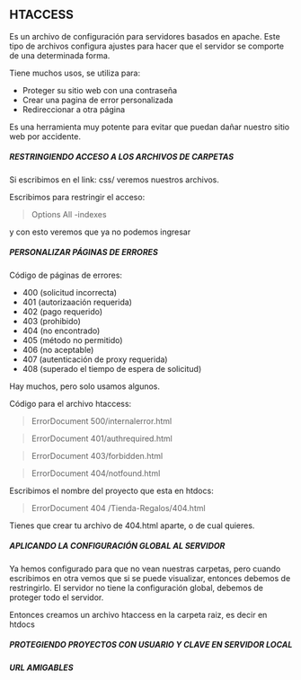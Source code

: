 ## HTACCESS

Es un archivo de configuración para servidores basados en apache. 
Este tipo de archivos configura ajustes para hacer que el servidor se comporte de una determinada forma.

Tiene muchos usos, se utiliza para:

- Proteger su sitio web con una contraseña
- Crear una pagina de error personalizada
- Redireccionar a otra página

Es una herramienta muy potente para evitar que puedan dañar nuestro sitio web
por accidente.

##### RESTRINGIENDO ACCESO A LOS ARCHIVOS DE CARPETAS

Si escribimos en el link: css/ veremos nuestros archivos.

Escribimos para restringir el acceso:

> Options All -indexes

y con esto veremos que ya no podemos ingresar

##### PERSONALIZAR PÁGINAS DE ERRORES

Código de páginas de errores:

- 400 (solicitud incorrecta)
- 401 (autorizaación requerida)
- 402 (pago requerido)
- 403 (prohibido)
- 404 (no encontrado)
- 405 (método no permitido)
- 406 (no aceptable)
- 407 (autenticación de proxy requerida)
- 408 (superado el tiempo de espera de solicitud)

Hay muchos, pero solo usamos algunos.

Código para el archivo htaccess:

> ErrorDocument 500/internalerror.html

> ErrorDocument 401/authrequired.html

> ErrorDocument 403/forbidden.html

> ErrorDocument 404/notfound.html

Escribimos el nombre del proyecto que esta en htdocs:

> ErrorDocument 404 /Tienda-Regalos/404.html

Tienes que crear tu archivo de 404.html aparte, o de cual quieres.

##### APLICANDO LA CONFIGURACIÓN GLOBAL AL SERVIDOR

Ya hemos configurado para que no vean nuestras carpetas, pero cuando escribimos en otra vemos que si se puede visualizar, entonces debemos de restringirlo. El servidor no tiene la configuración global, debemos de proteger todo el servidor.

Entonces creamos un archivo htaccess en la carpeta raiz, es decir en htdocs

##### PROTEGIENDO PROYECTOS CON USUARIO Y CLAVE EN SERVIDOR LOCAL

##### URL AMIGABLES
